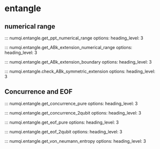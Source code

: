 # entangle

## numerical range

::: numqi.entangle.get_ppt_numerical_range
    options:
      heading_level: 3

::: numqi.entangle.get_ABk_extension_numerical_range
    options:
      heading_level: 3

::: numqi.entangle.get_ABk_extension_boundary
    options:
      heading_level: 3

::: numqi.entangle.check_ABk_symmetric_extension
    options:
      heading_level: 3

## Concurrence and EOF

::: numqi.entangle.get_concurrence_pure
    options:
      heading_level: 3

::: numqi.entangle.get_concurrence_2qubit
    options:
      heading_level: 3

::: numqi.entangle.get_eof_pure
    options:
      heading_level: 3

::: numqi.entangle.get_eof_2qubit
    options:
      heading_level: 3

::: numqi.entangle.get_von_neumann_entropy
    options:
      heading_level: 3
